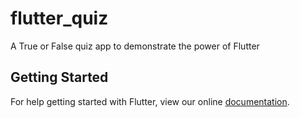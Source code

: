 # flutter_quiz

A True or False quiz app to demonstrate the power of Flutter

## Getting Started

For help getting started with Flutter, view our online
[documentation](https://flutter.io/).
